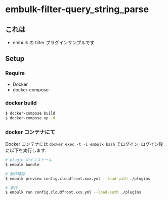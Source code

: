 # embulk-filter-query_string_parse

## これは

* embulk の filter プラグインサンプルです

## Setup

### Require

* Docker
* docker-compose

### docker build

```sh
$ docker-compose build
$ docker-compose up -d
```

### docker コンテナにて

Docker コンテナには `docker exec -t -i embulk bash` でログイン, ログイン後に以下を実行します.

```sh
# plugin のインストール
$ embulk bundle

# 動作確認
$ embulk preview config.cloudfront.xxx.yml --load-path ./plugins

# 実行
$ embulk run config.cloudfront.xxx.yml --load-path ./plugins
```
